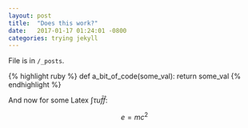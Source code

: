 ```yaml
---
layout: post
title:  "Does this work?"
date:   2017-01-17 01:24:01 -0800
categories: trying jekyll
---
```

File is in `/_posts`.

{% highlight ruby %}
def a_bit_of_code(some_val):
  return some_val
{% endhighlight %}


[jekyll-docs]: http://jekyllrb.com/docs/home
[jekyll-gh]:   https://github.com/jekyll/jekyll
[jekyll-talk]: https://talk.jekyllrb.com/

And now for some Latex $\int\tau u\bar{f}\hat{f}$:

$$ e = mc^{2} $$
